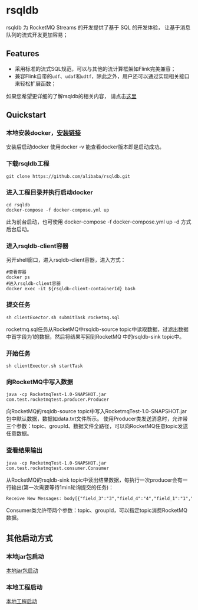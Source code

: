 # rsqldb

rsqldb 为 RocketMQ Streams 的开发提供了基于 SQL 的开发体验， 让基于消息队列的流式开发更加容易；

## Features

* 采用标准的流式SQL规范，可以与其他的流计算框架如Flink完美兼容；
* 兼容Flink自带的```udf```、```udaf```和```udtf```，除此之外，用户还可以通过实现相关接口来轻松扩展函数；


如果您希望更详细的了解rsqldb的相关内容， 请点击[这里](docs/SUMMARY.md)


## Quickstart
### 本地安装docker，[安装链接](https://docs.docker.com/desktop/install/mac-install/)
安装后启动docker
使用docker -v 能查看docker版本即是启动成功。

### 下载rsqldb工程
```shell
git clone https://github.com/alibaba/rsqldb.git
```

### 进入工程目录并执行启动docker
```shell
cd rsqldb
docker-compose -f docker-compose.yml up
```
此为前台启动，也可使用 docker-compose -f docker-compose.yml up -d 方式后台启动。
### 进入rsqldb-client容器
另开shell窗口，进入rsqldb-client容器，进入方式：
```shell
#查看容器
docker ps
#进入rsqldb-client容器
docker exec -it ${rsqldb-client-containerId} bash
```
### 提交任务
```shell
sh clientExector.sh submitTask rocketmq.sql
```
rocketmq.sql任务从RocketMQ中rsqldb-source topic中读取数据，过滤出数据中首字段为1的数据，然后将结果写回到RocketMQ
中的rsqldb-sink topic中。
### 开始任务
```shell
sh clientExector.sh startTask
```

### 向RocketMQ中写入数据
```shell
java -cp RocketmqTest-1.0-SNAPSHOT.jar  com.test.rocketmqtest.producer.Producer
```
向RocketMQ的rsqldb-source topic中写入RocketmqTest-1.0-SNAPSHOT.jar包中默认数据，数据如data.txt文件所示。
使用Producer类发送消息时，允许带三个参数：topic、groupId、数据文件全路径，可以向RocketMQ任意topic发送任意数据。
### 查看结果输出
```shell
java -cp RocketmqTest-1.0-SNAPSHOT.jar  com.test.rocketmqtest.consumer.Consumer
```
从RocketMQ的rsqldb-sink topic中读出结果数据，每执行一次producer会有一行输出(第一次需要等待1min轮询提交的任务)：
```xml
Receive New Messages: body[{"field_3":"3","field_4":"4","field_1":"1","field_2":"2"}]
```
Consumer类允许带两个参数：topic、groupId，可以指定topic消费RocketMQ数据。


## 其他启动方式
### 本地jar包启动
  [本地jar包启动](docs/other_quick_start/本地jar包启动.md)
### 本地工程启动
  [本地工程启动](docs/other_quick_start/本地工程启动.md)


